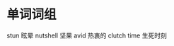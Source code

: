 <!--
 * @Author: your name
 * @Date: 2020-11-21 15:22:06
 * @LastEditTime: 2020-11-21 15:24:24
 * @LastEditors: Please set LastEditors
 * @Description: 单词词组
 * @FilePath: \garbage-book\on_the_job\归类\英语\单词词组.md
-->

# 单词词组

stun 眩晕
nutshell 坚果
avid 热衷的
clutch time 生死时刻